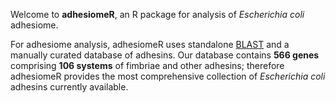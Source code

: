 Welcome to **adhesiomeR**, an R package for analysis of *Escherichia coli* adhesiome.

For adhesiome analysis, adhesiomeR uses standalone [BLAST](https://www.ncbi.nlm.nih.gov/books/NBK279690/) and a manually 
curated database of adhesins. Our database contains **566 genes** comprising **106 systems** of fimbriae and other adhesins; 
therefore adhesiomeR provides the most comprehensive collection of *Escherichia coli* adhesins currently available. 
